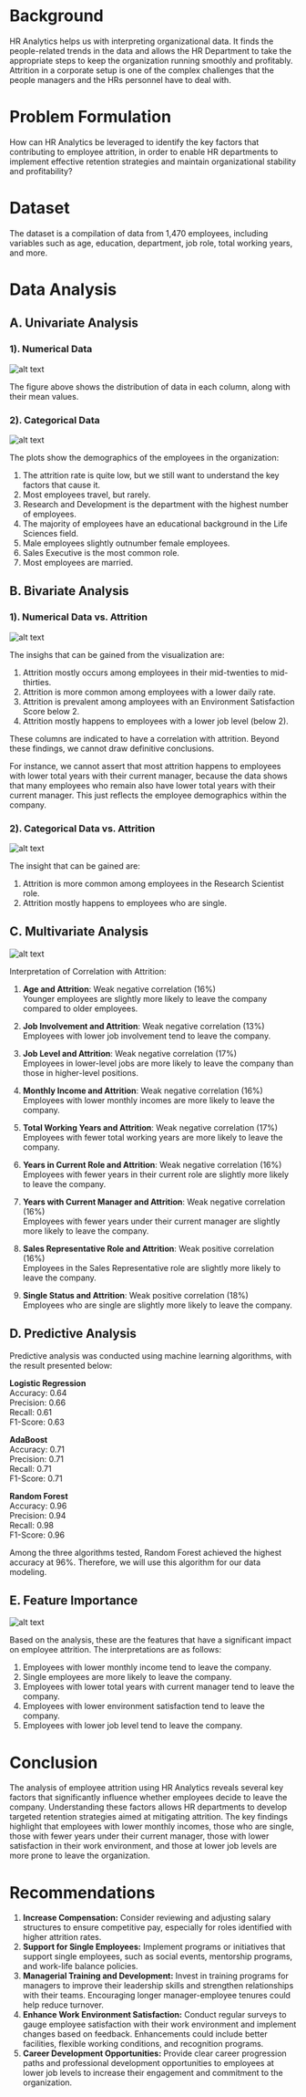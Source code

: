 # Background

HR Analytics helps us with interpreting organizational data. It finds the people-related trends in the data and allows the HR Department to take the appropriate steps to keep the organization running smoothly and profitably. Attrition in a corporate setup is one of the complex challenges that the people managers and the HRs personnel have to deal with.

# Problem Formulation
How can HR Analytics be leveraged to identify the key factors that contributing to employee attrition, in order to enable HR departments to implement effective retention strategies and maintain organizational stability and profitability?

# Dataset
The dataset is a compilation of data from 1,470 employees, including variables such as age, education, department, job role, total working years, and more.

# Data Analysis
## A. Univariate Analysis
### 1). Numerical Data
![alt text](image.png)

The figure above shows the distribution of data in each column, along with their mean values.

### 2). Categorical Data
![alt text](image-1.png)

The plots show the demographics of the employees in the organization:
1. The attrition rate is quite low, but we still want to understand the key factors that cause it.
2. Most employees travel, but rarely.
3. Research and Development is the department with the highest number of employees.
4. The majority of employees have an educational background in the Life Sciences field.
5. Male employees slightly outnumber female employees.
6. Sales Executive is the most common role.
7. Most employees are married.

## B. Bivariate Analysis
### 1). Numerical Data vs. Attrition
![alt text](image-2.png)

The insighs that can be gained from the visualization are:
1. Attrition mostly occurs among employees in their mid-twenties to mid-thirties.
2. Attrition is more common among employees with a lower daily rate.
2. Attrition is prevalent among amployees with an Environment Satisfaction Score below 2.
3. Attrition mostly happens to employees with a lower job level (below 2). 

These columns are indicated to have a correlation with attrition. Beyond these findings, we cannot draw definitive conclusions. 

For instance, we cannot assert that most attrition happens to employees with lower total years with their current manager, because the data shows that many employees who remain also have lower total years with their current manager. This just reflects the employee demographics within the company.

### 2). Categorical Data vs. Attrition
![alt text](image-3.png)

The insight that can be gained are:
1. Attrition is more common among employees in the Research Scientist role.
2. Attrition mostly happens to employees who are single.

## C. Multivariate Analysis
![alt text](image-4.png)

Interpretation of Correlation with Attrition:
1. **Age and Attrition**: Weak negative correlation (16%) </br>
Younger employees are slightly more likely to leave the company compared to older employees. 

2. **Job Involvement and Attrition**: Weak negative correlation (13%) </br>
Employees with lower job involvement tend to leave the company.
3. **Job Level and Attrition**: Weak negative correlation (17%) </br>
Employees in lower-level jobs are more likely to leave the company than those in higher-level positions.
4. **Monthly Income and Attrition**: Weak negative correlation (16%) </br>
Employees with lower monthly incomes are more likely to leave the company.
5. **Total Working Years and Attrition**: Weak negative correlation (17%) </br>
Employees with fewer total working years are more likely to leave the company. 
6. **Years in Current Role and Attrition**: Weak negative correlation (16%) </br>
Employees with fewer years in their current role are slightly more likely to leave the company.
7. **Years with Current Manager and Attrition**: Weak negative correlation (16%) </br>
Employees with fewer years under their current manager are slightly more likely to leave the company.
8. **Sales Representative Role and Attrition**: Weak positive correlation (16%) </br>
Employees in the Sales Representative role are slightly more likely to leave the company.
9. **Single Status and Attrition**: Weak positive correlation (18%) </br>
Employees who are single are slightly more likely to leave the company.

## D. Predictive Analysis
Predictive analysis was conducted using machine learning algorithms, with the result presented below:

**Logistic Regression** </br>
 Accuracy: 0.64 </br>
 Precision: 0.66 </br>
 Recall: 0.61 </br>
 F1-Score: 0.63 </br>

**AdaBoost** </br>
 Accuracy: 0.71 </br>
 Precision: 0.71 </br>
 Recall: 0.71 </br>
 F1-Score: 0.71 </br>

**Random Forest** </br>
 Accuracy: 0.96 </br>
 Precision: 0.94 </br>
 Recall: 0.98 </br>
 F1-Score: 0.96 </br>

 Among the three algorithms tested, Random Forest achieved the highest accuracy at 96%. Therefore, we will use this algorithm for our data modeling.

 ## E. Feature Importance
 ![alt text](image-5.png)

 Based on the analysis, these are the features that have a significant impact on employee attrition. The interpretations are as follows:
1. Employees with lower monthly income tend to leave the company.
2. Single employees are more likely to leave the company.
3. Employees with lower total years with current manager tend to leave the company.
4. Employees with lower environment satisfaction tend to leave the company.
5. Employees with lower job level tend to leave the company.

# Conclusion
The analysis of employee attrition using HR Analytics reveals several key factors that significantly influence whether employees decide to leave the company. Understanding these factors allows HR departments to develop targeted retention strategies aimed at mitigating attrition. The key findings highlight that employees with lower monthly incomes, those who are single, those with fewer years under their current manager, those with lower satisfaction in their work environment, and those at lower job levels are more prone to leave the organization.

# Recommendations
1. **Increase Compensation:** Consider reviewing and adjusting salary structures to ensure competitive pay, especially for roles identified with higher attrition rates.
2. **Support for Single Employees:** Implement programs or initiatives that support single employees, such as social events, mentorship programs, and work-life balance policies.
3. **Managerial Training and Development:** Invest in training programs for managers to improve their leadership skills and strengthen relationships with their teams. Encouraging longer manager-employee tenures could help reduce turnover.
4. **Enhance Work Environment Satisfaction:** Conduct regular surveys to gauge employee satisfaction with their work environment and implement changes based on feedback. Enhancements could include better facilities, flexible working conditions, and recognition programs.
5. **Career Development Opportunities:** Provide clear career progression paths and professional development opportunities to employees at lower job levels to increase their engagement and commitment to the organization.
